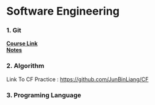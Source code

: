 # Software Engineering

### 1. Git 
[**Course Link**]( https://www.udemy.com/course/git-and-github-bootcamp/learn/lecture/24507864#overview)<br/>
[**Notes**](./git/read.md)<br/>

### 2. Algorithm
Link To CF Practice : https://github.com/JunBinLiang/CF<br/>

### 3. Programing Language
